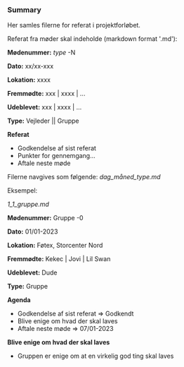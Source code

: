 ### Summary

Her samles filerne for referat i projektforløbet.

Referat fra møder skal indeholde (markdown format '.md'):

**Mødenummer:** *type* -N

**Dato:** xx/xx-xxx

**Lokation:** xxxx

**Fremmødte:** xxx | xxxx | ...

**Udeblevet:** xxx | xxxx | ...

**Type:** Vejleder || Gruppe

**Referat**

- Godkendelse af sist referat
- Punkter for gennemgang...
- Aftale neste møde

Filerne navgives som følgende: *dag_måned_type.md*

Eksempel:

*1_1_gruppe.md*

**Mødenummer:** Gruppe -0

**Dato:** 01/01-2023

**Lokation:** Føtex, Storcenter Nord

**Fremmødte:** Kekec | Jovi | Lil Swan

**Udeblevet:** Dude

**Type:** Gruppe

**Agenda**

- Godkendelse af sist referat => Godkendt
- Blive enige om hvad der skal laves
- Aftale neste møde => 07/01-2023

**Blive enige om hvad der skal laves**

- Gruppen er enige om at en virkelig god ting skal laves